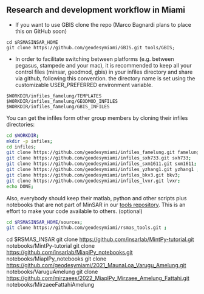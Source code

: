 ## Research and development workflow in Miami
* If you want to use GBIS clone the repo (Marco Bagnardi plans to place this on GitHub soon) 
```
cd $RSMASINSAR_HOME
git clone https://github.com/geodesymiami/GBIS.git tools/GBIS;
```

* In order to facilitate  switching between  platforms (e.g. between pegasus, stampede and your mac), it is recommended to keep all your control files (minsar, geodmod, gbis) in your infiles directory and share via github, following this convention. the directory name is set using the customizable USER_PREFERRED environment variable.
```
$WORKDIR/infiles_famelung/TEMPLATES
$WORKDIR/infiles_famelung/GEODMOD_INFILES
$WORKDIR/infiles_famelung/GBIS_INFILES
```
You can get the infiles form other group members by cloning their infiles directories: 

```bash
cd $WORKDIR;
mkdir -p infiles;
cd infiles;
git clone https://github.com/geodesymiami/infiles_famelung.git famelung; 
git clone https://github.com/geodesymiami/infiles_sxh733.git sxh733; 
git clone https://github.com/geodesymiami/infiles_sxm1611.git sxm1611;
git clone https://github.com/geodesymiami/infiles_yzhang1.git yzhang1 ; 
git clone https://github.com/geodesymiami/infiles_bkv3.git bkv3;
git clone https://github.com/geodesymiami/infiles_lvxr.git lvxr;
echo DONE;
```
Also, everybody should keep their matlab, python and other scripts  plus notebooks that are not part of MinSAR in our [tools repository](https://github.com/geodesymiami/rsmas_tools). This is an effort to make your code available to others. (optional)
```bash
cd $RSMASINSAR_HOME/sources;
git clone https://github.com/geodesymiami/rsmas_tools.git ; 
```
cd $RSMAS_INSAR
git clone https://github.com/insarlab/MintPy-tutorial.git notebooks/MintPy-tutorial
git clone https://github.com/insarlab/MiaplPy_notebooks.git notebooks/MiaplPy_notebooks
git clone https://github.com/geodesymiami/2021_MaunaLoa_Varugu_Amelung.git notebooks/VaruguAmelung
git clone https://github.com/mirzaees/2022_MiaplPy_Mirzaee_Amelung_Fattahi.git notebooks/MirzaeeFattahiAmelung

